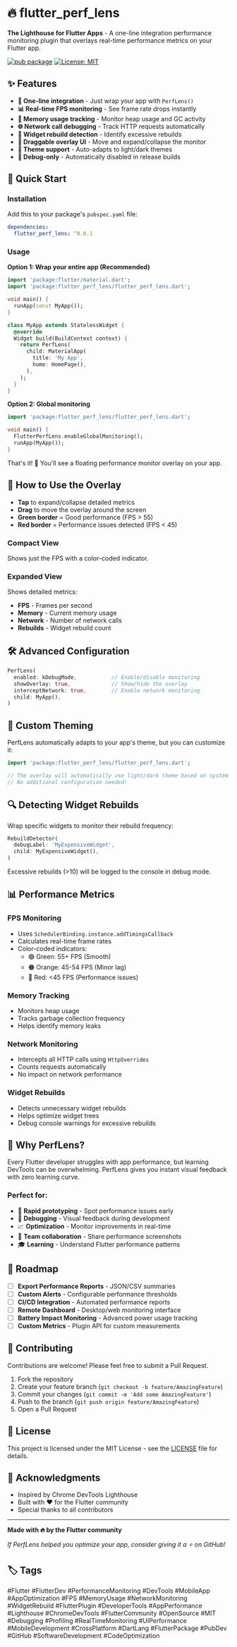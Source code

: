 # 🔥 flutter_perf_lens

**The Lighthouse for Flutter Apps** - A one-line integration performance monitoring plugin that overlays real-time performance metrics on your Flutter app.

[![pub package](https://img.shields.io/pub/v/flutter_perf_lens.svg)](https://pub.dev/packages/flutter_perf_lens)
[![License: MIT](https://img.shields.io/badge/License-MIT-yellow.svg)](https://opensource.org/licenses/MIT)

## ✨ Features

- **🎯 One-line integration** - Just wrap your app with `PerfLens()`
- **📊 Real-time FPS monitoring** - See frame rate drops instantly
- **🧠 Memory usage tracking** - Monitor heap usage and GC activity
- **🌐 Network call debugging** - Track HTTP requests automatically
- **🔄 Widget rebuild detection** - Identify excessive rebuilds
- **🎨 Draggable overlay UI** - Move and expand/collapse the monitor
- **🌙 Theme support** - Auto-adapts to light/dark themes
- **🐛 Debug-only** - Automatically disabled in release builds

## 🚀 Quick Start

### Installation

Add this to your package's `pubspec.yaml` file:

```yaml
dependencies:
  flutter_perf_lens: ^0.0.1
```

### Usage

**Option 1: Wrap your entire app (Recommended)**

```dart
import 'package:flutter/material.dart';
import 'package:flutter_perf_lens/flutter_perf_lens.dart';

void main() {
  runApp(const MyApp());
}

class MyApp extends StatelessWidget {
  @override
  Widget build(BuildContext context) {
    return PerfLens(
      child: MaterialApp(
        title: 'My App',
        home: HomePage(),
      ),
    );
  }
}
```

**Option 2: Global monitoring**

```dart
import 'package:flutter_perf_lens/flutter_perf_lens.dart';

void main() {
  FlutterPerfLens.enableGlobalMonitoring();
  runApp(MyApp());
}
```

That's it! 🎉 You'll see a floating performance monitor overlay on your app.

## 📱 How to Use the Overlay

- **Tap** to expand/collapse detailed metrics
- **Drag** to move the overlay around the screen
- **Green border** = Good performance (FPS > 55)
- **Red border** = Performance issues detected (FPS < 45)

### Compact View
Shows just the FPS with a color-coded indicator.

### Expanded View
Shows detailed metrics:
- **FPS** - Frames per second
- **Memory** - Current memory usage
- **Network** - Number of network calls
- **Rebuilds** - Widget rebuild count

## 🛠️ Advanced Configuration

```dart
PerfLens(
  enabled: kDebugMode,           // Enable/disable monitoring
  showOverlay: true,             // Show/hide the overlay
  interceptNetwork: true,        // Enable network monitoring
  child: MyApp(),
)
```

## 🎨 Custom Theming

PerfLens automatically adapts to your app's theme, but you can customize it:

```dart
import 'package:flutter_perf_lens/flutter_perf_lens.dart';

// The overlay will automatically use light/dark theme based on system
// No additional configuration needed!
```

## 🔍 Detecting Widget Rebuilds

Wrap specific widgets to monitor their rebuild frequency:

```dart
RebuildDetector(
  debugLabel: 'MyExpensiveWidget',
  child: MyExpensiveWidget(),
)
```

Excessive rebuilds (>10) will be logged to the console in debug mode.

## 📊 Performance Metrics

### FPS Monitoring
- Uses `SchedulerBinding.instance.addTimingsCallback`
- Calculates real-time frame rates
- Color-coded indicators:
  - 🟢 Green: 55+ FPS (Smooth)
  - 🟠 Orange: 45-54 FPS (Minor lag)
  - 🔴 Red: <45 FPS (Performance issues)

### Memory Tracking
- Monitors heap usage
- Tracks garbage collection frequency
- Helps identify memory leaks

### Network Monitoring
- Intercepts all HTTP calls using `HttpOverrides`
- Counts requests automatically
- No impact on network performance

### Widget Rebuilds
- Detects unnecessary widget rebuilds
- Helps optimize widget trees
- Debug console warnings for excessive rebuilds

## 🎯 Why PerfLens?

Every Flutter developer struggles with app performance, but learning DevTools can be overwhelming. PerfLens gives you instant visual feedback with zero learning curve.

### Perfect for:
- 🚀 **Rapid prototyping** - Spot performance issues early
- 🐛 **Debugging** - Visual feedback during development
- 📈 **Optimization** - Monitor improvements in real-time
- 👥 **Team collaboration** - Share performance screenshots
- 🎓 **Learning** - Understand Flutter performance patterns

## 🔮 Roadmap

- [ ] **Export Performance Reports** - JSON/CSV summaries
- [ ] **Custom Alerts** - Configurable performance thresholds
- [ ] **CI/CD Integration** - Automated performance reports
- [ ] **Remote Dashboard** - Desktop/web monitoring interface
- [ ] **Battery Impact Monitoring** - Advanced power usage tracking
- [ ] **Custom Metrics** - Plugin API for custom measurements

## 🤝 Contributing

Contributions are welcome! Please feel free to submit a Pull Request.

1. Fork the repository
2. Create your feature branch (`git checkout -b feature/AmazingFeature`)
3. Commit your changes (`git commit -m 'Add some AmazingFeature'`)
4. Push to the branch (`git push origin feature/AmazingFeature`)
5. Open a Pull Request

## 📄 License

This project is licensed under the MIT License - see the [LICENSE](LICENSE) file for details.

## 🙏 Acknowledgments

- Inspired by Chrome DevTools Lighthouse
- Built with ❤️ for the Flutter community
- Special thanks to all contributors

---

**Made with 🔥 by the Flutter community**

*If PerfLens helped you optimize your app, consider giving it a ⭐ on GitHub!*

## 🏷️ Tags

#Flutter #FlutterDev #PerformanceMonitoring #DevTools #MobileApp #AppOptimization #FPS #MemoryUsage #NetworkMonitoring #WidgetRebuild #FlutterPlugin #DeveloperTools #AppPerformance #Lighthouse #ChromeDevTools #FlutterCommunity #OpenSource #MIT #Debugging #Profiling #RealTimeMonitoring #UIPerformance #MobileDevelopment #CrossPlatform #DartLang #FlutterPackage #PubDev #GitHub #SoftwareDevelopment #CodeOptimization
